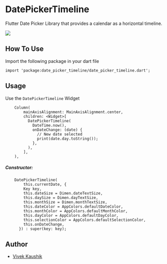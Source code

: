 # DatePickerTimeline

Flutter Date Picker Library that provides a calendar as a horizontal timeline.

<p>
 <img src="https://raw.githubusercontent.com/iamvivekkaushik/DatePickerTimelineFlutter/master/screenshots/demo.gif?raw=true"/>
</p>

## How To Use

Import the following package in your dart file

```
import 'package:date_picker_timeline/date_picker_timeline.dart';
```

## Usage

Use the `DatePickerTimeline` Widget

```
    Column(
        mainAxisAlignment: MainAxisAlignment.center,
        children: <Widget>[
          DatePickerTimeline(
            DateTime.now(),
            onDateChange: (date) {
              // New date selected
              print(date.day.toString());
            },
          ),
        ],
    ),
```

##### Constructor:

```
    DatePickerTimeline(
        this.currentDate, {
        Key key,
        this.dateSize = Dimen.dateTextSize,
        this.daySize = Dimen.dayTextSize,
        this.monthSize = Dimen.monthTextSize,
        this.dateColor = AppColors.defaultDateColor,
        this.monthColor = AppColors.defaultMonthColor,
        this.dayColor = AppColors.defaultDayColor,
        this.selectionColor = AppColors.defaultSelectionColor,
        this.onDateChange,
      }) : super(key: key);
```

Author
------

* [Vivek Kaushik](http://github.com/iamvivekkaushik/)

